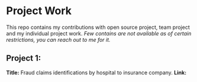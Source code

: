 # Project Work
This repo contains my contributions with open source project, team project and my individual project work. _Few contains are not available as of certain restrictions, you can reach out to me for it._

## Project 1:
__Title:__ Fraud claims identifications by hospital to insurance company.
__Link:__ 
